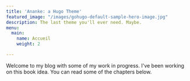 ```yaml
---
title: 'Ananke: a Hugo Theme'
featured_image: "/images/gohugo-default-sample-hero-image.jpg"
description: The last theme you'll ever need. Maybe.
menu:
  main:
    name: Accueil
    weight: 2

---
```

Welcome to my blog with some of my work in progress. I've been working on this book idea. You can read some of the chapters below.